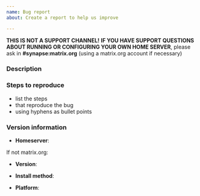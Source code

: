 ```yaml
---
name: Bug report
about: Create a report to help us improve

---
```


**THIS IS NOT A SUPPORT CHANNEL!**
**IF YOU HAVE SUPPORT QUESTIONS ABOUT RUNNING OR CONFIGURING YOUR OWN HOME SERVER**,
please ask in **#synapse:matrix.org** (using a matrix.org account if necessary)

<!--

If you want to report a security issue, please see https://matrix.org/security-disclosure-policy/

This is a bug report template. By following the instructions below and
filling out the sections with your information, you will help the us to get all
the necessary data to fix your issue.

You can also preview your report before submitting it. You may remove sections
that aren't relevant to your particular case.

Text between <!-- and --​> marks will be invisible in the report.

-->

### Description

<!-- Describe here the problem that you are experiencing -->

### Steps to reproduce

- list the steps
- that reproduce the bug
- using hyphens as bullet points

<!--
Describe how what happens differs from what you expected.

If you can identify any relevant log snippets from _homeserver.log_, please include
those (please be careful to remove any personal or private data). Please surround them with
``` (three backticks, on a line on their own), so that they are formatted legibly.
-->

### Version information

<!-- IMPORTANT: please answer the following questions, to help us narrow down the problem -->

<!-- Was this issue identified on matrix.org or another homeserver? -->
- **Homeserver**:

If not matrix.org:

<!--
 What version of Synapse is running?

You can find the Synapse version with this command:

$ curl http://localhost:8008/_synapse/admin/v1/server_version

(You may need to replace `localhost:8008` if Synapse is not configured to
listen on that port.)
-->
- **Version**:

- **Install method**:
<!-- examples: package manager/git clone/pip  -->

- **Platform**:
<!--
Tell us about the environment in which your homeserver is operating
distro, hardware, if it's running in a vm/container, etc.
-->

